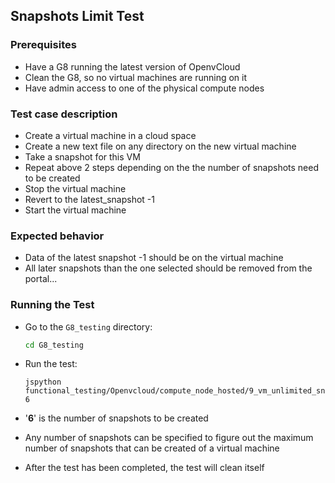 ## Snapshots Limit Test

### Prerequisites
- Have a G8 running the latest version of OpenvCloud
- Clean the G8, so no virtual machines are running on it
- Have admin access to one of the physical compute nodes

### Test case description
- Create a virtual machine in a cloud space 
- Create a new text file on any directory on the new virtual machine
- Take a snapshot for this VM
- Repeat above 2 steps depending on the the number of snapshots need to be created
- Stop the virtual machine
- Revert to the latest_snapshot -1
- Start the virtual machine

### Expected behavior
- Data of the latest snapshot -1 should be on the virtual machine
- All later snapshots than the one selected should be removed from the portal...

### Running the Test
- Go to the `G8_testing` directory:
  ```bash
  cd G8_testing 
  ```

- Run the test:  
  ```
  jspython functional_testing/Openvcloud/compute_node_hosted/9_vm_unlimited_snapshots/9_vm_snapshots_test.py 6
  ```
-  '**6**' is the number of snapshots to be created
- Any number of snapshots can be specified to figure out the maximum number of snapshots that can be created of a virtual machine
- After the test has been completed, the test will clean itself
